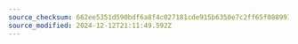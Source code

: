 ```yaml
---
source_checksum: 662ee5351d590bdf6a8f4c027181cde915b6350e7c2ff65f0889911278169a80
source_modified: 2024-12-12T21:11:49.592Z
---
```


